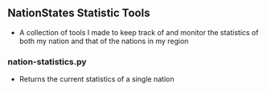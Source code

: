 ## NationStates Statistic Tools
* A collection of tools I made to keep track of and monitor the statistics of both my nation and that of the nations in my region

### nation-statistics.py
* Returns the current statistics of a single nation